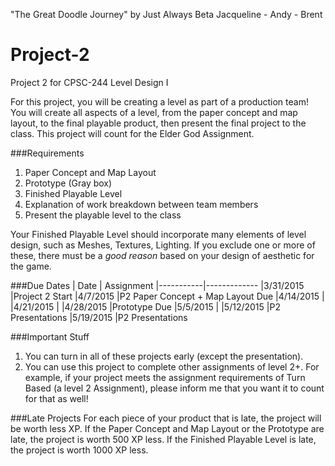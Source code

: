 "The Great Doodle Journey"
by Just Always Beta
Jacqueline - Andy - Brent



# Project-2
Project 2 for CPSC-244 Level Design I

For this project, you will be creating a level as part of a production team! You will create all aspects of a level, from the paper concept and map layout, to the final playable product, then present the final project to the class. This project will count for the Elder God Assignment.


###Requirements
1.	Paper Concept and Map Layout
2.	Prototype (Gray box)
3.	Finished Playable Level
4.	Explanation of work breakdown between team members
5.	Present the playable level to the class

Your Finished Playable Level should incorporate many elements of level design, such as Meshes, Textures, Lighting. If you exclude one or more of these, there must be a *good reason* based on your design of aesthetic for the game.

###Due Dates
| Date      |  Assignment
|-----------|-------------
|3/31/2015	|Project 2 Start
|4/7/2015	|P2 Paper Concept + Map Layout Due
|4/14/2015	|
|4/21/2015	|
|4/28/2015	|Prototype Due
|5/5/2015	|
|5/12/2015	|P2 Presentations
|5/19/2015	|P2 Presentations

###Important Stuff
1.	You can turn in all of these projects early (except the presentation).
2.	You can use this project to complete other assignments of level 2+. For example, if your project meets the assignment requirements of Turn Based (a level 2 Assignment), please inform me that you want it to count for that as well!

###Late Projects
For each piece of your product that is late, the project will be worth less XP. If the Paper Concept and Map Layout or the Prototype are late, the project is worth 500 XP less. If the Finished Playable Level is late, the project is worth 1000 XP less.
